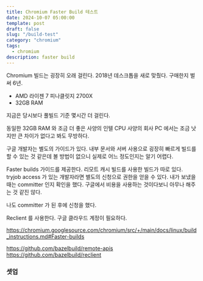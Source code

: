 ```yaml
---
title: Chromium Faster Build 테스트
date: 2024-10-07 05:00:00
template: post
draft: false
slug: "/build-test"
category: "chromium"
tags:
  - chromium
description: faster build
---
```


Chromium 빌드는 굉장히 오래 걸린다.
2018년 데스크톱을 새로 맞췄다. 구매한지 벌써 6년.

- AMD 라이젠 7 피나클릿지 2700X
- 32GB RAM

지금은 당시보다 풀빌드 기준 몇시간 더 걸린다.

동일한 32GB RAM 와 조금 더 좋은 사양의 인텔 CPU 사양의 회사 PC 에서는 조금 낫지만 큰 차이가 없다고 봐도 무방하다.

구글 개발자는 별도의 가이드가 있다. 내부 문서와 서버 사용으로 굉장히 빠르게 빌드를 할 수 있는 것 같은데 볼 방법이 없으니 실제로 어느 정도인지는 알기 어렵다.

Faster builds 가이드를 제공한다.
리모트 캐시 빌드를 사용한 빌드가 따로 있다. tryjob access 가 있는 개발자라면 별도의 신청으로 권한을 얻을 수 있다.
내가 보냈을 때는 committer 인지 확인을 했다. 구글에서 비용을 사용하는 것이다보니 아무나 해주는 것 같진 않다.

나도 committer 가 된 후에 신청을 했다.

Reclient 를 사용한다.
구글 클라우드 계정이 필요하다.

https://chromium.googlesource.com/chromium/src/+/main/docs/linux/build_instructions.md#Faster-builds

https://github.com/bazelbuild/remote-apis
https://github.com/bazelbuild/reclient

### 셋업
